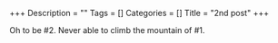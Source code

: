 +++
Description = ""
Tags = []
Categories = []
Title = "2nd post"
+++

Oh to be #2.  Never able to climb the mountain of #1.